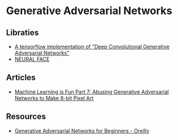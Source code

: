 # Generative Adversarial Networks #

## Libraties ##
 - [A tensorflow implementation of "Deep Convolutional Generative Adversarial Networks"](https://github.com/carpedm20/DCGAN-tensorflow)
 - [NEURAL FACE](http://carpedm20.github.io/faces/)

## Articles ## 
 - [Machine Learning is Fun Part 7: Abusing Generative Adversarial Networks to Make 8-bit Pixel Art](https://medium.com/@ageitgey/abusing-generative-adversarial-networks-to-make-8-bit-pixel-art-e45d9b96cee7)

## Resources  ##
  - [Generative Adversarial Networks for Beginners - Oreilly](https://www.oreilly.com/learning/generative-adversarial-networks-for-beginners?imm_mid=0f28f9&cmp=em-data-na-na-newsltr_ai_20170612)
